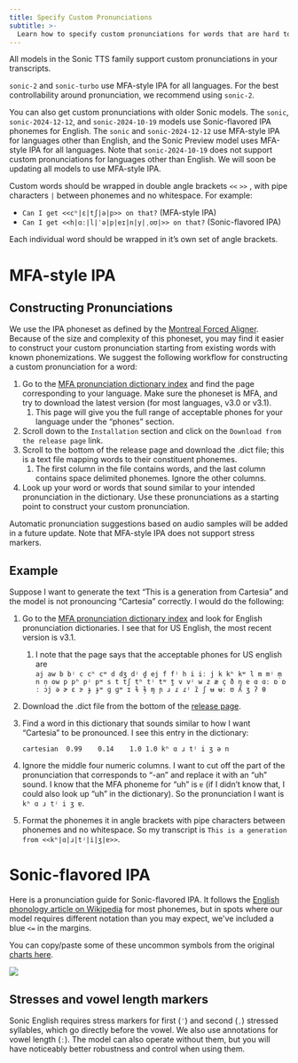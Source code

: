 ```yaml
---
title: Specify Custom Pronunciations
subtitle: >-
  Learn how to specify custom pronunciations for words that are hard to get right, like proper nouns or domain-specific terms.
---
```


All models in the Sonic TTS family support custom pronunciations in your transcripts.

`sonic-2` and `sonic-turbo` use MFA-style IPA for all languages.
For the best controllability around pronunciation, we recommend using `sonic-2`.

You can also get custom pronunciations with older Sonic models.
The `sonic`, `sonic-2024-12-12`, and `sonic-2024-10-19` models use Sonic-flavored IPA phonemes for English.
The `sonic` and `sonic-2024-12-12` use MFA-style IPA for languages other than English, and the Sonic Preview model uses MFA-style IPA for all languages.
Note that `sonic-2024-10-19` does not support custom pronunciations for languages other than English.
We will soon be updating all models to use MFA-style IPA.

Custom words should be wrapped in double angle brackets `<<` `>>` , with pipe characters `|` between phonemes and no whitespace.
For example: 
- `Can I get <<cʰ|ɛ|tʃ|ə|p>> on that?` (MFA-style IPA)
- `Can I get <<h|ɑː|l|ˈə|p|eɪ|n|y|ˌoʊ|>> on that?` (Sonic-flavored IPA)

Each individual word should be wrapped in it’s own set of angle brackets.

# MFA-style IPA

## Constructing Pronunciations

We use the IPA phoneset as defined by the [Montreal Forced Aligner](https://montreal-forced-aligner.readthedocs.io/en/latest/). Because of the size and complexity of this phoneset, you may find it easier to construct your custom pronunciation starting from existing words with known phonemizations. We suggest the following workflow for constructing a custom pronunciation for a word:

1. Go to the [MFA pronunciation dictionary index](https://mfa-models.readthedocs.io/en/latest/dictionary/index.html) and find the page corresponding to your language. Make sure the phoneset is MFA, and try to download the latest version (for most languages, v3.0 or v3.1).
    1. This page will give you the full range of acceptable phones for your language under the “phones” section.
2. Scroll down to the `Installation` section and click on the `Download from the release page` link.
3. Scroll to the bottom of the release page and download the .dict file; this is a text file mapping words to their constituent phonemes.
    1. The first column in the file contains words, and the last column contains space delimited phonemes. Ignore the other columns.
4. Look up your word or words that sound similar to your intended pronunciation in the dictionary. Use these pronunciations as a starting point to construct your custom pronunciation.

Automatic pronunciation suggestions based on audio samples will be added in a future update. Note that MFA-style IPA does not support stress markers.

## Example

Suppose I want to generate the text “This is a generation from Cartesia” and the model is not pronouncing “Cartesia” correctly. I would do the following:

1. Go to the [MFA pronunciation dictionary index](https://mfa-models.readthedocs.io/en/latest/dictionary/index.html) and look for English pronunciation dictionaries. I see that for US English, the most recent version is v3.1.
    1. I note that the page says that the acceptable phones for US english are `aj aw b bʲ c cʰ cʷ d dʒ dʲ d̪ ej f fʲ h i iː j k kʰ kʷ l m mʲ m̩ n n̩ ow p pʰ pʲ pʷ s t tʃ tʰ tʲ tʷ t̪ v vʲ w z æ ç ð ŋ ɐ ɑ ɑː ɒ ɒː ɔj ə ɚ ɛ ɝ ɟ ɟʷ ɡ ɡʷ ɪ ɫ ɫ̩ ɱ ɲ ɹ ɾ ɾʲ ɾ̃ ʃ ʉ ʉː ʊ ʎ ʒ ʔ θ`
2. Download the .dict file from the bottom of the [release page](https://github.com/MontrealCorpusTools/mfa-models/releases/tag/dictionary-english_us_mfa-v3.1.0). 
3. Find a word in this dictionary that sounds similar to how I want “Cartesia” to be pronounced. I see this entry in the dictionary: 
    
    `cartesian	0.99	0.14	1.0	1.0	kʰ ɑ ɹ tʲ i ʒ ə n`
    
4. Ignore the middle four numeric columns. I want to cut off the part of the pronunciation that corresponds to “-an” and replace it with an “uh” sound. I know that the MFA phoneme for “uh” is `ɐ` (if I didn’t know that, I could also look up “uh” in the dictionary). So the pronunciation I want is `kʰ ɑ ɹ tʲ i ʒ ɐ`.
5. Format the phonemes it in angle brackets with pipe characters between phonemes and no whitespace. So my transcript is `This is a generation from <<kʰ|ɑ|ɹ|tʲ|i|ʒ|ɐ>>`.


# Sonic-flavored IPA

Here is a pronunciation guide for Sonic-flavored IPA.
It follows the [English phonology article on Wikipedia](https://en.wikipedia.org/wiki/English\_phonology) for most phonemes,
but in spots where our model requires different notation than you may expect, we've included a blue `<=` in the margins.

You can copy/paste some of these uncommon symbols from the original [charts here](https://docs.google.com/spreadsheets/d/1OJbiKtxLyodpNPqVfOu43X2HloLsAixTtFppEuQ\_4pI/edit?usp=sharing).

![](/assets/images/sonic_ipa_guide.png)

## Stresses and vowel length markers

Sonic English requires stress markers for first (`ˈ`) and second (`ˌ`) stressed syllables, which go directly before the vowel. We also use annotations for vowel length (`ː`). The model can also operate without them, but you will have noticeably better robustness and control when using them.

